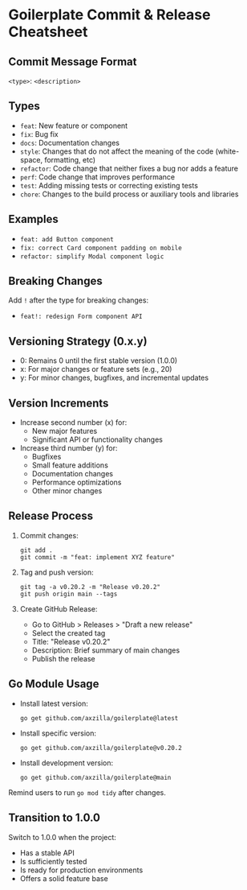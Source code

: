 # Goilerplate Commit & Release Cheatsheet

## Commit Message Format

`<type>`: `<description>`

## Types

- `feat`: New feature or component
- `fix`: Bug fix
- `docs`: Documentation changes
- `style`: Changes that do not affect the meaning of the code (white-space, formatting, etc)
- `refactor`: Code change that neither fixes a bug nor adds a feature
- `perf`: Code change that improves performance
- `test`: Adding missing tests or correcting existing tests
- `chore`: Changes to the build process or auxiliary tools and libraries

## Examples

- `feat: add Button component`
- `fix: correct Card component padding on mobile`
- `refactor: simplify Modal component logic`

## Breaking Changes

Add `!` after the type for breaking changes:

- `feat!: redesign Form component API`

## Versioning Strategy (0.x.y)

- 0: Remains 0 until the first stable version (1.0.0)
- x: For major changes or feature sets (e.g., 20)
- y: For minor changes, bugfixes, and incremental updates

## Version Increments

- Increase second number (x) for:
  - New major features
  - Significant API or functionality changes
- Increase third number (y) for:
  - Bugfixes
  - Small feature additions
  - Documentation changes
  - Performance optimizations
  - Other minor changes

## Release Process

1. Commit changes:

   ```
   git add .
   git commit -m "feat: implement XYZ feature"
   ```

2. Tag and push version:

   ```
   git tag -a v0.20.2 -m "Release v0.20.2"
   git push origin main --tags
   ```

3. Create GitHub Release:
   - Go to GitHub > Releases > "Draft a new release"
   - Select the created tag
   - Title: "Release v0.20.2"
   - Description: Brief summary of main changes
   - Publish the release

## Go Module Usage

- Install latest version:
  ```
  go get github.com/axzilla/goilerplate@latest
  ```
- Install specific version:
  ```
  go get github.com/axzilla/goilerplate@v0.20.2
  ```
- Install development version:
  ```
  go get github.com/axzilla/goilerplate@main
  ```

Remind users to run `go mod tidy` after changes.

## Transition to 1.0.0

Switch to 1.0.0 when the project:

- Has a stable API
- Is sufficiently tested
- Is ready for production environments
- Offers a solid feature base
